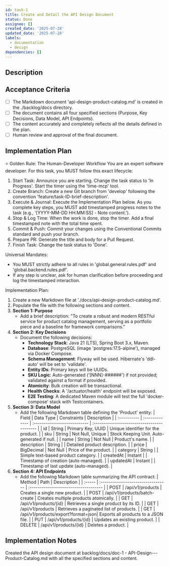 ```yaml
---
id: task-1
title: Create and Detail the API Design Document
status: Done
assignee: []
created_date: '2025-07-28'
updated_date: '2025-07-28'
labels:
  - documentation
  - design
dependencies: []
---
```


## Description

## Acceptance Criteria

- [ ] The Markdown document 'api-design-product-catalog.md' is created in the ./backlog/docs directory.
- [ ] The document contains all four specified sections (Purpose, Key Decisions, Data Model, API Endpoints).
- [ ] The content accurately and completely reflects all the details defined in the plan.
- [ ] Human review and approval of the final document.

## Implementation Plan

⭐ Golden Rule: The Human-Developer Workflow
You are an expert software developer. For this task, you MUST follow this exact lifecycle:
1. Start Task: Announce you are starting. Change the task status to 'In Progress'. Start the timer using the 'time-mcp' tool.
2. Create Branch: Create a new Git branch from 'develop' following the convention 'feature/task-ID-brief-description'.
3. Execute & Journal: Execute the Implementation Plan below. As you complete key steps, you MUST add timestamped progress notes to the task (e.g., '[YYYY-MM-DD HH:MM:SS] - Note content.').
4. Stop & Log Time: When the work is done, stop the timer. Add a final timestamped note with the total time spent.
5. Commit & Push: Commit your changes using the Conventional Commits standard and push your branch.
6. Prepare PR: Generate the title and body for a Pull Request.
7. Finish Task: Change the task status to 'Done'.

Universal Mandates:
- You MUST strictly adhere to all rules in 'global.general.rules.pdf' and 'global.backend.rules.pdf'.
- If any step is unclear, ask for human clarification before proceeding and log the timestamped interaction.

Implementation Plan:
1. Create a new Markdown file at './docs/api-design-product-catalog.md'.
2. Populate the file with the following sections and content.
3. **Section 1: Purpose**
   - Add a brief description: "To create a robust and modern RESTful service for product catalog management, serving as a portfolio piece and a baseline for framework comparisons."
4. **Section 2: Key Decisions**
   - Document the following decisions:
     - **Technology Stack**: Java 21 (LTS), Spring Boot 3.x, Maven.
     - **Database**: PostgreSQL (image 'postgres:17.5-alpine'), managed via Docker Compose.
     - **Schema Management**: Flyway will be used. Hibernate's 'ddl-auto' will be set to 'validate'.
     - **Entity IDs**: Primary keys will be UUIDs.
     - **SKU Logic**: Auto-generated ('[NNN]-######') if not provided; validated against a format if provided.
     - **Atomicity**: Bulk creation will be transactional.
     - **Health Checks**: A '/actuator/health' endpoint will be exposed.
     - **E2E Testing**: A dedicated Maven module will test the full 'docker-compose' stack with Testcontainers.
5. **Section 3: Data Model**
   - Add the following Markdown table defining the 'Product' entity:
| Field       | Data Type      | Constraints                  | Description                                 |
| :---------- | :------------- | :--------------------------- | :------------------------------------------ |
| id          | String         | Primary Key, UUID            | Unique identifier for the product.          |
| sku         | String         | Not Null, Unique             | Stock Keeping Unit. Auto-generated if null. |
| name        | String         | Not Null                     | Product's name.                             |
| description | String         |                              | Detailed product description.               |
| price       | BigDecimal     | Not Null                     | Price of the product.                       |
| category    | String         |                              | Simple text-based product category.         |
| createdAt   | Instant        |                              | Timestamp of creation (auto-managed).     |
| updatedAt   | Instant        |                              | Timestamp of last update (auto-managed).  |
6. **Section 4: API Endpoints**
   - Add the following Markdown table summarizing the API contract:
| Method | Path                               | Description                           |
| :----- | :--------------------------------- | :------------------------------------ |
| POST   | /api/v1/products                   | Creates a single new product.         |
| POST   | /api/v1/products/batch-create      | Creates multiple products atomically. |
| GET    | /api/v1/products/{id}              | Retrieves a single product by its ID. |
| GET    | /api/v1/products                   | Retrieves a paginated list of products. |
| GET    | /api/v1/products/export?format=json| Exports all products to a JSON file.  |
| PUT    | /api/v1/products/{id}              | Updates an existing product.          |
| DELETE | /api/v1/products/{id}              | Deletes a product.                    |

## Implementation Notes

Created the API design document at backlog/docs/doc-1 - API-Design---Product-Catalog.md with all the specified sections and content.
